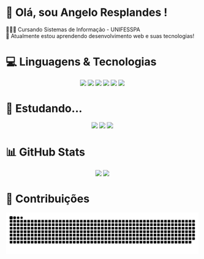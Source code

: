 # 👋 Olá, sou Angelo Resplandes !
👩🏻‍💻 Cursando Sistemas de Informação - UNIFESSPA<br/>
💭 Atualmente estou aprendendo desenvolvimento web e suas tecnologias!<br/>

# 💻 Linguagens & Tecnologias
<div align="center">
  <img src="https://img.shields.io/badge/html5-%23E34F26.svg?style=for-the-badge&logo=html5&logoColor=white"/>
  <img src="https://img.shields.io/badge/css3-%231572B6.svg?style=for-the-badge&logo=css3&logoColor=white"/>
  <img src="https://img.shields.io/badge/javascript-%23323330.svg?style=for-the-badge&logo=javascript&logoColor=%23F7DF1E"/>
  <img src="https://img.shields.io/badge/java-%23ED8B00.svg?style=for-the-badge&logo=openjdk&logoColor=white"/>
  <img src="https://img.shields.io/badge/MySQL-00000F?style=for-the-badge&logo=mysql&logoColor=white"/>
  <img src="https://img.shields.io/badge/c-%2300599C.svg?style=for-the-badge&logo=c&logoColor=white"/>
</div>

# 📙 Estudando...
<div align="center">
  <img src="https://img.shields.io/badge/TypeScript-007ACC?style=for-the-badge&logo=typescript&logoColor=white"/>
  <img src="https://img.shields.io/badge/React-20232A?style=for-the-badge&logo=react&logoColor=61DAFB"/>
  <img src="https://img.shields.io/badge/Next-black?style=for-the-badge&logo=next.js&logoColor=white"/>
</div>

# 📊 GitHub Stats
<div align="center">
  <img height="180px" src="https://github-readme-stats.vercel.app/api?username=AngeloResplandes&show_icons=true&theme=midnight-purple"/>
  <img height="180px" src="https://github-readme-stats.vercel.app/api/top-langs/?username=AngeloResplandes&layout=compact&theme=midnight-purple"/>
</div>

# 📁 Contribuições
<div align="center">
  <picture>
    <source media="(prefers-color-scheme: dark)" srcset="https://raw.githubusercontent.com/AngeloResplandes/AngeloResplandes/output/github-contribution-grid-snake-dark.svg">
    <source media="(prefers-color-scheme: light)" srcset="https://raw.githubusercontent.com/AngeloResplandes/AngeloResplandes/output/github-contribution-grid-snake-dark.svg">
    <img align="center" alt="github contribution grid snake animation" src="https://raw.githubusercontent.com/AngeloResplandes/AngeloResplandes/output/github-contribution-grid-snake.svg">
  </picture>
</div>
